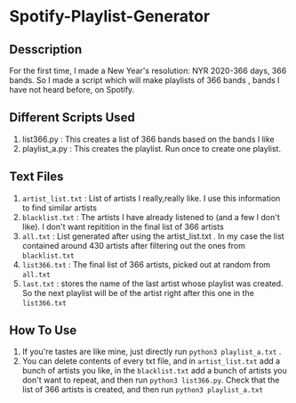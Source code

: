 # Spotify-Playlist-Generator

## Desscription

For the first time, I made a New Year's resolution: NYR 2020-366 days, 366 bands. So I made a script which will make playlists of 366 bands , bands I have not heard before, on Spotify. 

## Different Scripts Used
1. list366.py : This creates a list of 366 bands based on the bands I like
2. playlist_a.py : This creates the playlist. Run once to create one playlist. 

## Text Files

1. `artist_list.txt` : List of artists I really,really like. I use this information to find similar artists
2. `blacklist.txt` : The artists I have already listened to (and a few I don't like). I don't want repitition in the final list of 366 artists
3. `all.txt` : List generated after using the artist_list.txt . In my case the list contained around 430 artists after filtering out the ones from `blacklist.txt`
4. `list366.txt` : The final list of 366 artists, picked out at random from `all.txt`
5. `last.txt` : stores the name of the last artist whose playlist was created. So the next playlist will be of the artist right after this one in the `list366.txt`

## How To Use 

1. If you're tastes are like mine, just directly run `python3 playlist_a.txt` . 
2. You can delete contents of every txt file, and in `artist_list.txt` add a bunch of artists you like, in the `blacklist.txt` add a bunch of artists you don't want to repeat, and then run `python3 list366.py`. Check that the list of 366 artists is created, and then run `python3 playlist_a.txt` 

